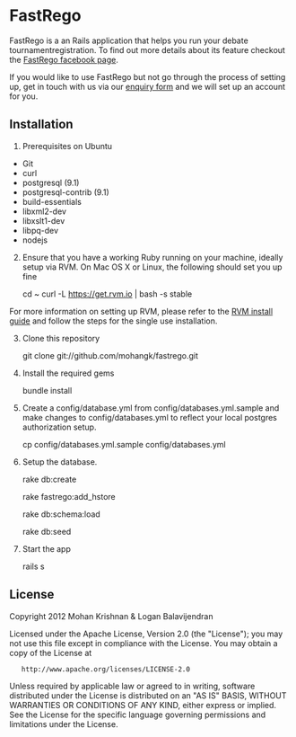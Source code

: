 # FastRego

FastRego is a an Rails application that helps you run your debate tournamentregistration. To find out more details about its feature checkout the [FastRego facebook page](http://www.facebook.com/fastrego).

If you would like to use FastRego but not go through the process of setting up, get in touch with us via our [enquiry form](http://fastrego.herokuapp.com/enquiry) and we will set up an account for you.

## Installation

1. Prerequisites on Ubuntu
  * Git
  * curl
  * postgresql (9.1)
  * postgresql-contrib (9.1)
  * build-essentials
  * libxml2-dev
  * libxslt1-dev
  * libpq-dev
  * nodejs

2. Ensure that you have a working Ruby running on your machine, ideally setup via RVM. On Mac OS X or Linux, the following should set you up fine

    cd ~
    curl -L https://get.rvm.io | bash -s stable

For more information on setting up RVM, please refer to the [RVM install guide](https://rvm.io//rvm/install/) and follow the steps for the single use installation.

3. Clone this repository

    git clone git://github.com/mohangk/fastrego.git

4. Install the required gems

    bundle install

5. Create a config/database.yml from config/databases.yml.sample and make changes to config/databases.yml to reflect your local postgres authorization setup.

   cp config/databases.yml.sample config/databases.yml

6. Setup the database. 

    rake db:create

    rake fastrego:add_hstore

    rake db:schema:load 

    rake db:seed

7. Start the app

    rails s

## License

   Copyright 2012 Mohan Krishnan & Logan Balavijendran

   Licensed under the Apache License, Version 2.0 (the "License");
   you may not use this file except in compliance with the License.
   You may obtain a copy of the License at

       http://www.apache.org/licenses/LICENSE-2.0

   Unless required by applicable law or agreed to in writing, software
   distributed under the License is distributed on an "AS IS" BASIS,
   WITHOUT WARRANTIES OR CONDITIONS OF ANY KIND, either express or implied.
   See the License for the specific language governing permissions and
   limitations under the License.
